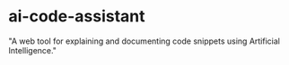 # ai-code-assistant
"A web tool for explaining and documenting code snippets using Artificial Intelligence."
